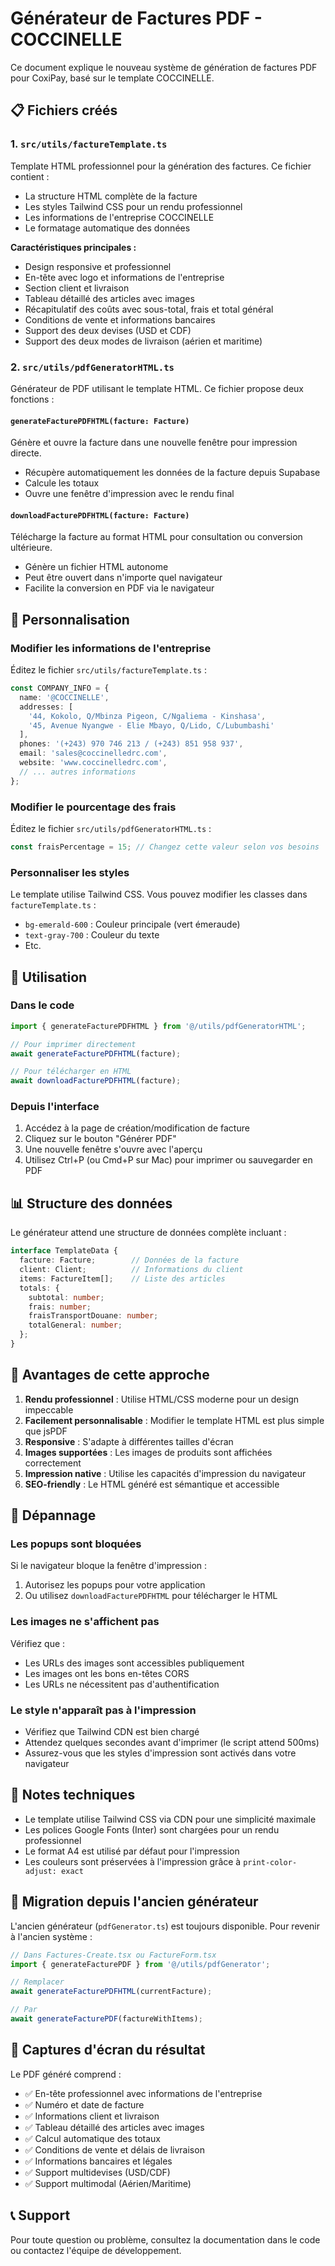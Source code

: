 # Générateur de Factures PDF - COCCINELLE

Ce document explique le nouveau système de génération de factures PDF pour CoxiPay, basé sur le template COCCINELLE.

## 📋 Fichiers créés

### 1. `src/utils/factureTemplate.ts`
Template HTML professionnel pour la génération des factures. Ce fichier contient :
- La structure HTML complète de la facture
- Les styles Tailwind CSS pour un rendu professionnel
- Les informations de l'entreprise COCCINELLE
- Le formatage automatique des données

**Caractéristiques principales :**
- Design responsive et professionnel
- En-tête avec logo et informations de l'entreprise
- Section client et livraison
- Tableau détaillé des articles avec images
- Récapitulatif des coûts avec sous-total, frais et total général
- Conditions de vente et informations bancaires
- Support des deux devises (USD et CDF)
- Support des deux modes de livraison (aérien et maritime)

### 2. `src/utils/pdfGeneratorHTML.ts`
Générateur de PDF utilisant le template HTML. Ce fichier propose deux fonctions :

#### `generateFacturePDFHTML(facture: Facture)`
Génère et ouvre la facture dans une nouvelle fenêtre pour impression directe.
- Récupère automatiquement les données de la facture depuis Supabase
- Calcule les totaux
- Ouvre une fenêtre d'impression avec le rendu final

#### `downloadFacturePDFHTML(facture: Facture)`
Télécharge la facture au format HTML pour consultation ou conversion ultérieure.
- Génère un fichier HTML autonome
- Peut être ouvert dans n'importe quel navigateur
- Facilite la conversion en PDF via le navigateur

## 🎨 Personnalisation

### Modifier les informations de l'entreprise
Éditez le fichier `src/utils/factureTemplate.ts` :

```typescript
const COMPANY_INFO = {
  name: '@COCCINELLE',
  addresses: [
    '44, Kokolo, Q/Mbinza Pigeon, C/Ngaliema - Kinshasa',
    '45, Avenue Nyangwe - Elie Mbayo, Q/Lido, C/Lubumbashi'
  ],
  phones: '(+243) 970 746 213 / (+243) 851 958 937',
  email: 'sales@coccinelledrc.com',
  website: 'www.coccinelledrc.com',
  // ... autres informations
};
```

### Modifier le pourcentage des frais
Éditez le fichier `src/utils/pdfGeneratorHTML.ts` :

```typescript
const fraisPercentage = 15; // Changez cette valeur selon vos besoins
```

### Personnaliser les styles
Le template utilise Tailwind CSS. Vous pouvez modifier les classes dans `factureTemplate.ts` :
- `bg-emerald-600` : Couleur principale (vert émeraude)
- `text-gray-700` : Couleur du texte
- Etc.

## 🚀 Utilisation

### Dans le code
```typescript
import { generateFacturePDFHTML } from '@/utils/pdfGeneratorHTML';

// Pour imprimer directement
await generateFacturePDFHTML(facture);

// Pour télécharger en HTML
await downloadFacturePDFHTML(facture);
```

### Depuis l'interface
1. Accédez à la page de création/modification de facture
2. Cliquez sur le bouton "Générer PDF"
3. Une nouvelle fenêtre s'ouvre avec l'aperçu
4. Utilisez Ctrl+P (ou Cmd+P sur Mac) pour imprimer ou sauvegarder en PDF

## 📊 Structure des données

Le générateur attend une structure de données complète incluant :

```typescript
interface TemplateData {
  facture: Facture;        // Données de la facture
  client: Client;          // Informations du client
  items: FactureItem[];    // Liste des articles
  totals: {
    subtotal: number;
    frais: number;
    fraisTransportDouane: number;
    totalGeneral: number;
  };
}
```

## 🎯 Avantages de cette approche

1. **Rendu professionnel** : Utilise HTML/CSS moderne pour un design impeccable
2. **Facilement personnalisable** : Modifier le template HTML est plus simple que jsPDF
3. **Responsive** : S'adapte à différentes tailles d'écran
4. **Images supportées** : Les images de produits sont affichées correctement
5. **Impression native** : Utilise les capacités d'impression du navigateur
6. **SEO-friendly** : Le HTML généré est sémantique et accessible

## 🔧 Dépannage

### Les popups sont bloquées
Si le navigateur bloque la fenêtre d'impression :
1. Autorisez les popups pour votre application
2. Ou utilisez `downloadFacturePDFHTML` pour télécharger le HTML

### Les images ne s'affichent pas
Vérifiez que :
- Les URLs des images sont accessibles publiquement
- Les images ont les bons en-têtes CORS
- Les URLs ne nécessitent pas d'authentification

### Le style n'apparaît pas à l'impression
- Vérifiez que Tailwind CDN est bien chargé
- Attendez quelques secondes avant d'imprimer (le script attend 500ms)
- Assurez-vous que les styles d'impression sont activés dans votre navigateur

## 📝 Notes techniques

- Le template utilise Tailwind CSS via CDN pour une simplicité maximale
- Les polices Google Fonts (Inter) sont chargées pour un rendu professionnel
- Le format A4 est utilisé par défaut pour l'impression
- Les couleurs sont préservées à l'impression grâce à `print-color-adjust: exact`

## 🔄 Migration depuis l'ancien générateur

L'ancien générateur (`pdfGenerator.ts`) est toujours disponible. Pour revenir à l'ancien système :

```typescript
// Dans Factures-Create.tsx ou FactureForm.tsx
import { generateFacturePDF } from '@/utils/pdfGenerator';

// Remplacer
await generateFacturePDFHTML(currentFacture);

// Par
await generateFacturePDF(factureWithItems);
```

## 🎨 Captures d'écran du résultat

Le PDF généré comprend :
- ✅ En-tête professionnel avec informations de l'entreprise
- ✅ Numéro et date de facture
- ✅ Informations client et livraison
- ✅ Tableau détaillé des articles avec images
- ✅ Calcul automatique des totaux
- ✅ Conditions de vente et délais de livraison
- ✅ Informations bancaires et légales
- ✅ Support multidevises (USD/CDF)
- ✅ Support multimodal (Aérien/Maritime)

## 📞 Support

Pour toute question ou problème, consultez la documentation dans le code ou contactez l'équipe de développement.
